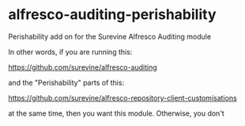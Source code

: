 alfresco-auditing-perishability
===============================

Perishability add on for the Surevine Alfresco Auditing module

In other words, if you are running this:

https://github.com/surevine/alfresco-auditing

and the "Perishability" parts of this:

https://github.com/surevine/alfresco-repository-client-customisations

at the same time, then you want this module.  Otherwise, you don't

